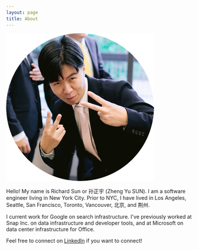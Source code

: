 ```yaml
---
layout: page
title: About
---
```

![self](/assets/selfcircle.png)

Hello! My name is Richard Sun or 孙正宇 (Zheng Yu SUN). I am a software engineer living in New York City. Prior to NYC, I have lived in Los Angeles, Seattle, San Francisco, Toronto, Vancouver, 北京, and 荆州.

I current work for Google on search infrastructure. I've previously worked at Snap Inc. on data infrastructure and developer tools, and at Microsoft on data center infrastructure for Office.

Feel free to connect on [LinkedIn](https://www.linkedin.com/in/zhengyusun) if you want to connect!